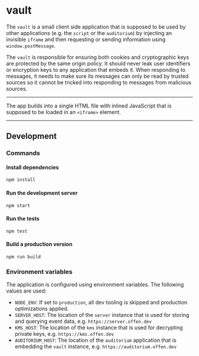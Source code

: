 # vault

The `vault` is a small client side application that is supposed to be used by other applications (e.g. the `script` or the `auditorium`) by injecting an invisible `iframe` and then requesting or sending information using `window.postMessage`.

The `vault` is responsible for ensuring both cookies and cryptographic keys are protected by the same origin policy. It should never leak user identifiers or encryption keys to any application that embeds it. When responding to messages, it needs to make sure its messages can only be read by trusted sources so it cannot be tricked into responding to messages from malicious sources.

---

The app builds into a single HTML file with inlined JavaScript that is supposed to be loaded in an `<iframe>` element.

---

## Development

### Commands

#### Install dependencies

```
npm install
```

#### Run the development server

```
npm start
```

#### Run the tests

```
npm test
```

#### Build a production version

```
npm run build
```

### Environment variables

The application is configured using environment variables. The following values are used:

- `NODE_ENV`: If set to `production`, all dev tooling is skipped and production optimizations applied.
- `SERVER_HOST`: The location of the `server` instance that is used for storing and querying event data, e.g. `https://server.offen.dev`
- `KMS_HOST`: The location of the `kms` instance that is used for decrypting private keys, e.g. `https://kms.offen.dev`
- `AUDITORIUM_HOST`: The location of the `auditorium` application that is embedding the `vault` instance, e.g. `https://auditorium.offen.dev`
